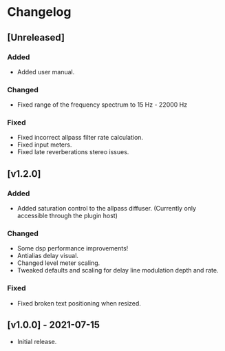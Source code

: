 # Changelog

## [Unreleased]
### Added
* Added user manual.

### Changed
* Fixed range of the frequency spectrum to 15 Hz - 22000 Hz

### Fixed
* Fixed incorrect allpass filter rate calculation.
* Fixed input meters.
* Fixed late reverberations stereo issues.

## [v1.2.0]
### Added
* Added saturation control to the allpass diffuser. (Currently only accessible through the plugin host)

### Changed
* Some dsp performance improvements!
* Antialias delay visual.
* Changed level meter scaling.
* Tweaked defaults and scaling for delay line modulation depth and rate.

### Fixed
* Fixed broken text positioning when resized.

## [v1.0.0] - 2021-07-15
* Initial release.
